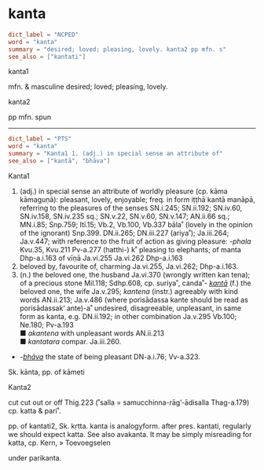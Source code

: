 # kanta

``` toml
dict_label = "NCPED"
word = "kanta"
summary = "desired; loved; pleasing, lovely. kanta2 pp mfn. s"
see_also = ["kantati"]
```

kanta1

mfn. & masculine desired; loved; pleasing, lovely.

kanta2

pp mfn. spun

--------------------

``` toml
dict_label = "PTS"
word = "kanta"
summary = "Kanta1 1. (adj.) in special sense an attribute of"
see_also = ["kantā", "bhāva"]
```

Kanta1
1. (adj.) in special sense an attribute of worldly pleasure (cp. kāma kāmaguṇā): pleasant, lovely, enjoyable; freq. in form iṭṭhā kantā manāpā, referring to the pleasures of the senses SN.i.245; SN.ii.192; SN.iv.60, SN.iv.158, SN.iv.235 sq.; SN.v.22, SN.v.60, SN.v.147; AN.ii.66 sq.; MN.i.85; Snp.759; Iti.15; Vb.2, Vb.100, Vb.337 bāla˚ (lovely in the opinion of the ignorant) Snp.399. DN.ii.265; DN.iii.227 (ariya˚); Ja.iii.264; Ja.v.447; with reference to the fruit of action as giving pleasure: *\-phala* Kvu.35, Kvu.211 Pv\-a.277 (hatthi\-) k˚ pleasing to elephants; of manta Dhp\-a.i.163 of vīṇā Ja.vi.255 Ja.vi.262 Dhp\-a.i.163
2. beloved by, favourite of, charming Ja.vi.255, Ja.vi.262; Dhp\-a.i.163.
3. (n.) the beloved one, the husband Ja.vi.370 (wrongly written kan tena); of a precious stone Mil.118; Sdhp.608, cp. suriya˚, canda˚\- *[kantā](kantā.md)* (f.) the beloved one, the wife Ja.v.295; *kantena* (instr.) agreeably with kind words AN.ii.213; Ja.v.486 (where porisādassa kante should be read as porisādassak’ ante)\-a˚ undesired, disagreeable, unpleasant, in same form as kanta, e.g. DN.ii.192; in other combination Ja.v.295 Vb.100; Ne.180; Pv\-a.193  
   ■ *akantena* with unpleasant words AN.ii.213  
   ■ *kantatara* compar. Ja.iii.260.

* *\-[bhāva](bhāva.md)* the state of being pleasant DN\-a.i.76; Vv\-a.323.

Sk. kānta, pp. of kāmeti

Kanta2

cut cut out or off Thig.223 (˚salla = samucchinna\-rāg’\-ādisalla Thag\-a.179) cp. katta & pari˚.

pp. of kantati2, Sk. kṛtta. kanta is analogyform. after pres. kantati, regularly we should expect katta. See also avakanta. It may be simply misreading for katta, cp. Kern,
» Toevoegselen

 under parikanta.

